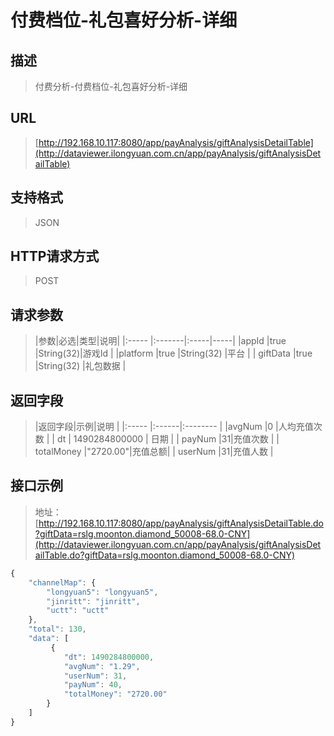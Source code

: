 # 付费档位-礼包喜好分析-详细

## 描述
> 付费分析-付费档位-礼包喜好分析-详细

## URL
> [http://192.168.10.117:8080/app/payAnalysis/giftAnalysisDetailTable](http://dataviewer.ilongyuan.com.cn/app/payAnalysis/giftAnalysisDetailTable)

## 支持格式
> JSON

## HTTP请求方式
> POST

## 请求参数
> |参数|必选|类型|说明|
|:-----  |:-------|:-----|-----|
|appId    |true    |String(32)|游戏Id |
|platform    |true    |String(32)   |平台 |
| giftData    |true    |String(32)   |礼包数据 |
## 返回字段
> |返回字段|示例|说明            |
|:-----   |:------|:--------    |
|avgNum |0 |人均充值次数  |
| dt | 1490284800000 | 日期   |
| payNum |31|充值次数 |
| totalMoney |"2720.00"|充值总额|
| userNum |31|充值人数 |


## 接口示例
> 地址：[http://192.168.10.117:8080/app/payAnalysis/giftAnalysisDetailTable.do?giftData=rslg.moonton.diamond_50008-68.0-CNY](http://dataviewer.ilongyuan.com.cn/app/payAnalysis/giftAnalysisDetailTable.do?giftData=rslg.moonton.diamond_50008-68.0-CNY)
``` javascript
{
    "channelMap": {
        "longyuan5": "longyuan5",
        "jinritt": "jinritt",
        "uctt": "uctt"
    },
    "total": 130,
    "data": [
  		 {
            "dt": 1490284800000, 
            "avgNum": "1.29", 
            "userNum": 31, 
            "payNum": 40, 
            "totalMoney": "2720.00"
        }
    ]
}
```

